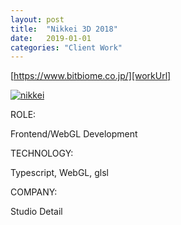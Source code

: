 ```yaml
---
layout: post
title:  "Nikkei 3D 2018"
date:   2019-01-01
categories: "Client Work"
---
```


[https://www.bitbiome.co.jp/][workUrl]

[![nikkei](/images/2019/bitbiome/0.gif)][workUrl]


<div class="post-category">
<p class="post-title">ROLE:</p> 
<p class="post-value">Frontend/WebGL Development</p>
</div>


<div class="post-category">
<p class="post-title">TECHNOLOGY:</p> 
<p class="post-value">Typescript, WebGL, glsl</p>
</div>


<div class="post-category">
<p class="post-title">COMPANY:</p> 
<p class="post-value">Studio Detail</p>
</div>

[workUrl]: https://www.bitbiome.co.jp/